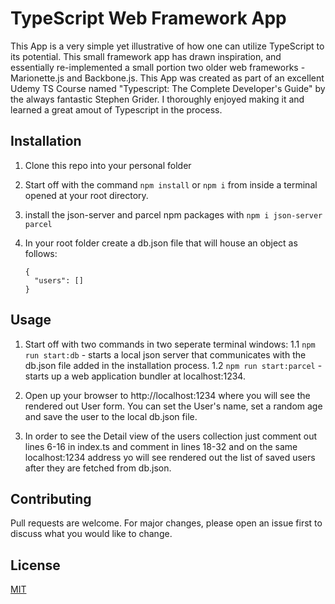 # TypeScript Web Framework App

This App is a very simple yet illustrative of how one can utilize TypeScript to its potential.
This small framework app has drawn inspiration, and essentially re-implemented 
a small portion two older web frameworks - Marionette.js and Backbone.js.
This App was created as part of an excellent Udemy TS Course named "Typescript: The Complete Developer's Guide"
by the always fantastic Stephen Grider.
I thoroughly enjoyed making it and learned a great amout of Typescript in the process.

## Installation

1. Clone this repo into your personal folder
2. Start off with the command 
```npm install``` or  ```npm i``` from inside a terminal opened at your root directory.
3. install the json-server and parcel npm packages with ```npm i json-server parcel```

3. In your root folder create a db.json file that will house an object as follows:
    ```
    {
      "users": []
    }
    ```

## Usage

1. Start off with two commands in two seperate terminal windows:
  1.1 ```npm run start:db``` - starts a local json server that communicates with the db.json file added in the installation process.
  1.2 ```npm run start:parcel``` - starts up a web application bundler at localhost:1234.

2. Open up your browser to http://localhost:1234 where you will see the rendered out User form. You can set the User's name, 
set a random age and save the user to the local db.json file.

3. In order to see the Detail view of the users collection just comment out lines 6-16 in index.ts and 
comment in lines 18-32 and on the same localhost:1234 address yo will see rendered out the list of saved users after they are fetched from db.json.

## Contributing
Pull requests are welcome. For major changes, please open an issue first to discuss what you would like to change.

## License
[MIT](https://choosealicense.com/licenses/mit/)

